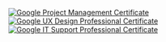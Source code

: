 <!--START_SECTION:badges-->
[![Google Project Management Certificate](https://images.credly.com/size/110x110/images/771cff46-3573-4d12-bfd8-528745f00957/GCC_badge_PGM_1000x1000.png)](https://www.credly.com/badges/b416a1a6-f425-4ede-950c-e8e60014ab9f "Google Project Management Certificate")
[![Google UX Design Professional Certificate](https://images.credly.com/size/110x110/images/f4b9febb-69f6-46d8-8797-1e504ebfe0f8/GCC_badge_UX_1000x1000.png)](https://www.credly.com/badges/505c5c91-1901-4edb-9969-423c92231895 "Google UX Design Professional Certificate")
[![Google IT Support Professional Certificate](https://images.credly.com/size/110x110/images/fb97a12f-c0f1-4f37-9b7d-4a830199fe84/GCC_badge_IT_Support_1000x1000.png)](https://www.credly.com/badges/7652e4dd-3cf8-4261-8f42-66ac1a257ebb "Google IT Support Professional Certificate")
<!--END_SECTION:badges-->
